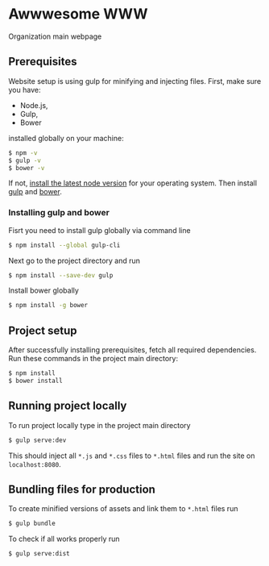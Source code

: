 # Awwwesome WWW

Organization main webpage

## Prerequisites

Website setup is using gulp for minifying and injecting files. First, make sure you have:

- Node.js, 
- Gulp,
- Bower 

installed globally on your machine:

```bash
$ npm -v
$ gulp -v
$ bower -v
```

If not, [install the latest node version](https://docs.npmjs.com/getting-started/installing-node) for your operating system. Then install [gulp](http://gulpjs.com/) and [bower](http://bower.io/).

### Installing gulp and bower

Fisrt you need to install gulp globally via command line

```bash
$ npm install --global gulp-cli
```

Next go to the project directory and run

```bash
$ npm install --save-dev gulp
```

Install bower globally
```bash
$ npm install -g bower
```

## Project setup

After successfully installing prerequisites, fetch all required dependencies. Run these commands in the project main directory:

```bash
$ npm install
$ bower install
```

## Running project locally

To run project locally type in the project main directory

```bash
$ gulp serve:dev
```

This should inject all `*.js` and `*.css` files to `*.html` files and run the site on `localhost:8080`.

## Bundling files for production

To create minified versions of assets and link them to `*.html` files run

```bash
$ gulp bundle
```
To check if all works properly run

```bash
$ gulp serve:dist
```
